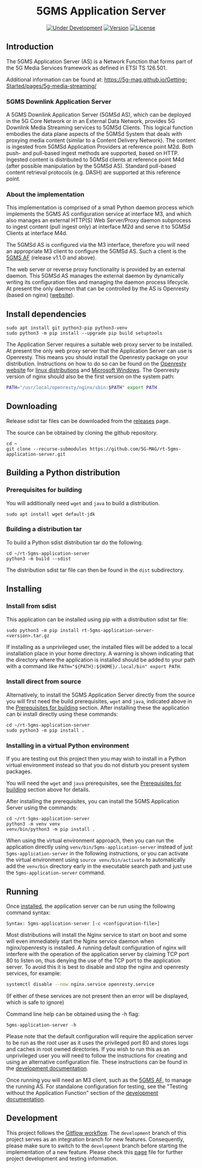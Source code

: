 <h1 align="center">5GMS Application Server</h1>
<p align="center">
  <a href="#"><img src="https://img.shields.io/badge/Status-Under_Development-yellow" alt="Under Development"></a>
  <a href="https://github.com/5G-MAG/rt-5gms-application-server/releases/latest"><img src="https://img.shields.io/github/v/release/5G-MAG/rt-5gms-application-server?label=Version" alt="Version"></a>
  <a href="https://drive.google.com/file/d/1cinCiA778IErENZ3JN52VFW-1ffHpx7Z/view"><img src="https://img.shields.io/badge/License-5G--MAG%20Public%20License%20(v1.0)-blue" alt="License"></a>
</p>

## Introduction

The 5GMS Application Server (AS) is a Network Function that forms part of the 5G Media Services framework as defined in ETSI TS 126.501.

Additional information can be found at: https://5g-mag.github.io/Getting-Started/pages/5g-media-streaming/

### 5GMS Downlink Application Server
A 5GMS Downlink Application Server (5GMSd AS), which can be deployed in the 5G Core Network or in an External Data Network, provides 5G Downlink Media Streaming services to 5GMSd Clients. This logical function embodies the data plane aspects of the 5GMSd System that deals with proxying media content (similar to a Content Delivery Network). The content is ingested from 5GMSd Application Providers at reference point M2d. Both push- and pull-based ingest methods are supported, based on HTTP. Ingested content is distributed to 5GMSd clients at reference point M4d (after possible manipulation by the 5GMSd AS). Standard pull-based content retrieval protocols (e.g. DASH) are supported at this reference point.

### About the implementation

This implementation is comprised of a small Python daemon process which implements the 5GMS AS configuration service at interface M3,
and which also manages an external HTTP(S) Web Server/Proxy daemon subprocess to ingest content (pull ingest only) at interface M2d
and serve it to 5GMSd Clients at interface M4d.

The 5GMSd AS is configured via the M3 interface, therefore you will need an appropriate M3 client to configure the 5GMSd AS. Such a client is
the [5GMS AF](https://github.com/5G-MAG/rt-5gms-application-function) (release v1.1.0 and above).

The web server or reverse proxy functionality is provided by an external daemon. This 5GMSd AS manages the external
daemon by dynamically writing its configuration files and managing the daemon process lifecycle. At present the only
daemon that can be controlled by the AS is Openresty (based on nginx) ([website](https://openresty.org/)).

## Install dependencies

```
sudo apt install git python3-pip python3-venv
sudo python3 -m pip install --upgrade pip build setuptools
```

The Application Server requires a suitable web proxy server to be installed. At present the only web proxy server that
the Application Server can use is Openresty. This means you should install the Openresty package on your distribution.
Instructions on how to do so can be found on the [Openresty website](https://openresty.org/en/download.html)
for [linux distributions](https://openresty.org/en/linux-packages.html)
and [Microsoft Windows](https://openresty.org/en/download.html#windows). The Openresty version of nginx should also be
the first version on the system path:

```bash
PATH="/usr/local/openresty/nginx/sbin:$PATH" export PATH
```

## Downloading

Release sdist tar files can be downloaded from the [releases](https://github.com/5G-MAG/rt-5gms-application-server/releases) page.

The source can be obtained by cloning the github repository.

```
cd ~
git clone --recurse-submodules https://github.com/5G-MAG/rt-5gms-application-server.git
```

## Building a Python distribution

### Prerequisites for building

You will additionally need `wget` and `java` to build a distribution.

```
sudo apt install wget default-jdk
```

### Building a distribution tar

To build a Python sdist distribution tar do the following.

```
cd ~/rt-5gms-application-server
python3 -m build --sdist
```

The distribution sdist tar file can then be found in the `dist` subdirectory.

## Installing

### Install from sdist

This application can be installed using pip with a distribution sdist tar file:

```
sudo python3 -m pip install rt-5gms-application-server-<version>.tar.gz
```

If installing as a unprivileged user, the installed files will be added to a local installation place in your home directory. A warning is shown indicating that the directory where the application is installed should be added to your path with a command like `PATH="${PATH}:${HOME}/.local/bin" export PATH`.

### Install direct from source

Alternatively, to install the 5GMS Application Server directly from the source you will first need the build prerequisites, `wget` and `java`, indicated above in the [Prerequisites for building](#prerequisites-for-building) section. After installing these the application can bi install directly using these commands:

```
cd ~/rt-5gms-application-server
sudo python3 -m pip install .
```

### Installing in a virtual Python environment

If you are testing out this project then you may wish to install in a Python virtual environment instead so that you do not disturb you present system packages.

You will need the `wget` and `java` prerequisites, see the [Prerequisites for building](#prerequisites-for-building) section above for details.

After installing the prerequisites, you can install the 5GMS Application Server using the commands:

```
cd ~/rt-5gms-application-server
python3 -m venv venv
venv/bin/python3 -m pip install .
```

When using the virtual environment approach, then you can run the application directly using `venv/bin/5gms-application-server` instead of just `5gms-application-server` in the following instructions, or you can activate the virtual environment using `source venv/bin/activate` to automatically add the `venv/bin` directory early in the executable search path and just use the `5gms-application-server` command.

## Running

Once [installed](#installing), the application server can be run using the following command syntax:

```
Syntax: 5gms-application-server [-c <configuration-file>]
```

Most distributions will install the Nginx service to start on boot and some will even immediately start the Nginx service daemon when nginx/openresty is installed. A running default configuration of nginx will interfere with the operation of the application server by claiming TCP port 80 to listen on, thus denying the use of the TCP port to the application server. To avoid this it is best to disable and stop the nginx and openresty services, for example:

```bash
systemctl disable --now nginx.service openresty.service
```
(If either of these services are not present then an error will be displayed, which is safe to ignore)

Command line help can be obtained using the -h flag:

```
5gms-application-server -h
```

Please note that the default configuration will require the application server to be run as the root user as it uses the privileged port 80 and stores logs and caches in root owned directories. If you wish to run this as an unprivileged user you will need to follow the instructions for creating and using an alternative configuration file. These instructions can be found in the [development documentation](https://5g-mag.github.io/Getting-Started/pages/5g-media-streaming/usage/application-server/development-AS.html#running-the-example-without-building).

Once running you will need an M3 client, such as the [5GMS AF](https://github.com/5G-MAG/rt-5gms-application-function), to manage the running AS. For standalone configuration for testing, see the "Testing without the Application Function" section of the [development documentation](https://5g-mag.github.io/Getting-Started/pages/5g-media-streaming/usage/application-server/development-AS.html#testing-without-the-application-function).

## Development

This project follows
the [Gitflow workflow](https://www.atlassian.com/git/tutorials/comparing-workflows/gitflow-workflow). The `development`
branch of this project serves as an integration branch for new features. Consequently, please make sure to switch to the `development`
branch before starting the implementation of a new feature. Please check this [page](https://5g-mag.github.io/Getting-Started/pages/5g-media-streaming/usage/application-server/development-AS.html) file for
further project development and testing information.
